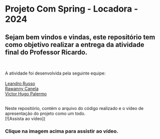 # Projeto Com Spring - Locadora - 2024

## Sejam bem vindos e vindas, este repositório tem como objetivo realizar a entrega da atividade final do Professor Ricardo.
<br>

A atividade foi desenvolvida pela seguinte equipe:<br>
<br>
[Leandro Russo](https://github.com/LeandroDeFRusso) <br>
[Rawanny Canela](https://github.com/RawannyCanela) <br>
[Victor Hugo Palermo](https://github.com/VictorPalermo) <br>
<br>

 Neste repositório, contém o arquivo do código realizado e o vídeo de apresentação do projeto como um todo.
 <br>
[![Assista ao vídeo](

### Clique na imagem acima para assistir ao vídeo.
